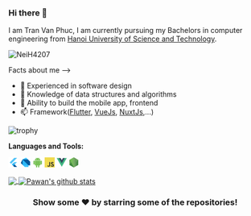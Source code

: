 ### Hi there 👋

I am Tran Van Phuc, I am currently pursuing my Bachelors in computer engineering from [Hanoi University of Science and Technology](https://www.hust.edu.vn/).

<p align="left"> <img src="https://komarev.com/ghpvc/?username=NeiH4207" alt="NeiH4207" /> </p>

Facts about me -->

- 🌱 Experienced in software design
- 🤔 Knowledge of data structures and algorithms
- 🥅 Ability to build the mobile app, frontend
- 📫 Framework([Flutter](https://github.com/flutter/flutter), [VueJs](https://vuejs.org/), [NuxtJs](https://nuxtjs.org/),...)

![trophy](https://github-profile-trophy.vercel.app/?username=tranphuc269&row=1&no-bg=true)

**Languages and Tools:**  

<code><img height="20" src="https://raw.githubusercontent.com/github/explore/80688e429a7d4ef2fca1e82350fe8e3517d3494d/topics/flutter/flutter.png"></code>
<code><img height="20" src="https://raw.githubusercontent.com/github/explore/80688e429a7d4ef2fca1e82350fe8e3517d3494d/topics/dart/dart.png"></code>
<code><img height="20" src="https://raw.githubusercontent.com/github/explore/80688e429a7d4ef2fca1e82350fe8e3517d3494d/topics/android/android.png"></code>
<code><img height="20" src="https://raw.githubusercontent.com/github/explore/80688e429a7d4ef2fca1e82350fe8e3517d3494d/topics/javascript/javascript.png"></code>
<code><img height="20" src="https://raw.githubusercontent.com/github/explore/80688e429a7d4ef2fca1e82350fe8e3517d3494d/topics/vue/vue.png"></code>
<code><img height="20" src="https://raw.githubusercontent.com/github/explore/80688e429a7d4ef2fca1e82350fe8e3517d3494d/topics/nodejs/nodejs.png"></code>    

<a href="https://github.com/tranphuc269">
  <img align="center" src="https://github-readme-stats.vercel.app/api/top-langs/?username=tranphuc269&theme=light&hide_langs_below=1" />
</a>
<a href="https://github.com/tranphuc269">
 <img align="center" src="https://github-readme-stats.vercel.app/api?username=tranphuc269&show_icons=true&theme=light&line_height=27" alt="Pawan's github stats"/>
</a>

<div align="center">

### Show some ❤️ by starring some of the repositories!

</div>
